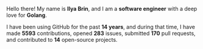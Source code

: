Hello there! My name is **Ilya Brin**, and I am a **software engineer** with a deep love for **Golang**.

I have been using GitHub for the past **14 years**, and during that time, I have made **5593** contributions, opened **283** issues, submitted **170** pull requests, and contributed to **14** open-source projects.
